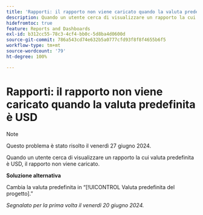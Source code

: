 ```yaml
---
title: 'Rapporti: il rapporto non viene caricato quando la valuta predefinita è USD'
description: Quando un utente cerca di visualizzare un rapporto la cui valuta predefinita è USD, il rapporto non viene caricato.
hidefromtoc: true
feature: Reports and Dashboards
exl-id: b312cc55-78c3-4cf4-bb0c-5d8ba4d0600d
source-git-commit: 786a543cd74e632b5a0777cfd93f8f8f4655b6f5
workflow-type: tm+mt
source-wordcount: '79'
ht-degree: 100%

---
```


# Rapporti: il rapporto non viene caricato quando la valuta predefinita è USD

>[!NOTE]
>
>Questo problema è stato risolto il venerdì 27 giugno 2024.

Quando un utente cerca di visualizzare un rapporto la cui valuta predefinita è USD, il rapporto non viene caricato.

**Soluzione alternativa**

Cambia la valuta predefinita in “[!UICONTROL Valuta predefinita del progetto].”

_Segnalato per la prima volta il venerdì 20 giugno 2024._
